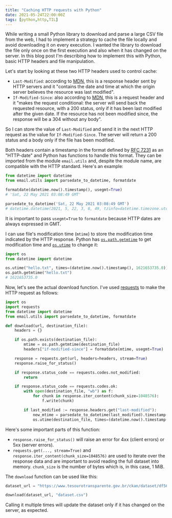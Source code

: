```yaml
---
title: "Caching HTTP requests with Python"
date: 2021-05-24T22:00:00Z
tags: [python,http,TIL]
---
```


While writing a small Python library to download and parse a large CSV file from
the web, I had to implement a strategy to cache the file locally and avoid
downloading it on every execution. I wanted the library to download the file
only once on the first execution and also when it has changed on the server. In
this blog post I'm describing how to implement this with Python, basic HTTP
headers and file manipulation.

Let's start by looking at these two HTTP headers used to control cache:

* `Last-Modified`: according to [MDN][mdn-last-modified], this is a response
  header sent by HTTP servers and it "contains the date and time at which the
  origin server believes the resource was last modified".
* `If-Modified-Since`: also according to [MDN][mdn-if-modified-since], this is a
  request header and it "makes the request conditional: the server will send
  back the requested resource, with a 200 status, only if it has been last
  modified after the given date. If the resource has not been modified since,
  the response will be a 304 without any body".

So I can store the value of `Last-Modified` and send it in the next HTTP request
as the value for `If-Modified-Since`. The server will return a 200 status and a
body only if the file has been modified.

Both headers contain a timestamp in the format defined by [RFC 7231][rfc7231] as
an "HTTP-date" and Python has functions to handle this format. They can be
imported from the module `email.utils` and, despite the module name, are
compatible with the HTTP standard. Here's an example:

```python
from datetime import datetime
from email.utils import parsedate_to_datetime, formatdate

formatdate(datetime.now().timestamp(), usegmt=True)
# 'Sat, 22 May 2021 03:08:49 GMT'

parsedate_to_datetime('Sat, 22 May 2021 03:08:49 GMT')
# datetime.datetime(2021, 5, 22, 3, 8, 49, tzinfo=datetime.timezone.utc)
```

It is important to pass `usegmt=True` to `formatdate` because HTTP dates are
always expressed in GMT.

I can use file's modification time (`mtime`) to store the modification time
indicated by the HTTP response. Python has
[`os.path.getmtime`][python-os-path-getmtime] to get modification time and
[`os.utime`][python-os-utime] to change it:

```python
import os
from datetime import datetime

os.utime("hello.txt", times=(datetime.now().timestamp(), 1621653735.0))
os.path.getmtime("hello.txt")
# 1621653735.0
```

Now, let's see the actual download function. I've used
[requests][python-requests] to make the HTTP request as follows:

```python
import os
import requests
from datetime import datetime
from email.utils import parsedate_to_datetime, formatdate

def download(url, destination_file):
    headers = {}

    if os.path.exists(destination_file):
        mtime = os.path.getmtime(destination_file)
        headers["if-modified-since"] = formatdate(mtime, usegmt=True)

    response = requests.get(url, headers=headers, stream=True)
    response.raise_for_status()

    if response.status_code == requests.codes.not_modified:
        return

    if response.status_code == requests.codes.ok:
        with open(destination_file, "wb") as f:
            for chunk in response.iter_content(chunk_size=1048576):
                f.write(chunk)

        if last_modified := response.headers.get("last-modified"):
            new_mtime = parsedate_to_datetime(last_modified).timestamp()
            os.utime(destination_file, times=(datetime.now().timestamp(), new_mtime))
```

Here's some important parts of this function:

* `response.raise_for_status()` will raise an error for 4xx (client errors) or
  5xx (server errors).
* `requests.get(..., stream=True)` and
  `response.iter_content(chunk_size=1048576)` are used to iterate over the
  response data and are important to avoid reading the full dataset into memory.
  `chunk_size` is the number of bytes which is, in this case, 1 MiB.

The `download` function can be used like this:

```python
dataset_url = "https://www.tesourotransparente.gov.br/ckan/dataset/df56aa42-484a-4a59-8184-7676580c81e3/resource/796d2059-14e9-44e3-80c9-2d9e30b405c1/download/PrecoTaxaTesouroDireto.csv"

download(dataset_url, "dataset.csv")
```

Calling it multiple times will update the dataset only if it has changed on the
server, as expected.

[mdn-last-modified]: https://developer.mozilla.org/en-US/docs/Web/HTTP/Headers/Last-Modified
[mdn-if-modified-since]: https://developer.mozilla.org/en-US/docs/Web/HTTP/Headers/If-Modified-Since
[rfc7231]: https://datatracker.ietf.org/doc/html/rfc7231#section-7.1.1.1
[python-requests]: https://docs.python-requests.org/
[python-os-path-getmtime]: https://docs.python.org/3/library/os.path.html#os.path.getmtime
[python-os-utime]: https://docs.python.org/3/library/os.html#os.utime
